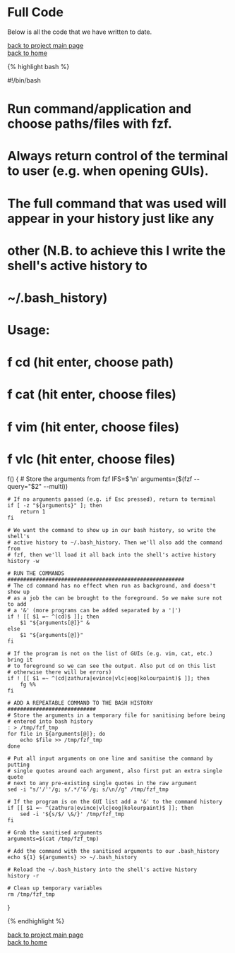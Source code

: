 # Full Code
Below is all the code that we have written to date.

[back to project main page](./fzf_launcher.md)\
[back to home](../README.md)

{% highlight bash %}

#!/bin/bash

# Run command/application and choose paths/files with fzf.
# Always return control of the terminal to user (e.g. when opening GUIs).
# The full command that was used will appear in your history just like any
# other (N.B. to achieve this I write the shell's active history to
# ~/.bash_history)
#
# Usage:
# f cd (hit enter, choose path)
# f cat (hit enter, choose files)
# f vim (hit enter, choose files)
# f vlc (hit enter, choose files)

f() {
    # Store the arguments from fzf
    IFS=$'\n' arguments=($(fzf --query="$2" --multi))

    # If no arguments passed (e.g. if Esc pressed), return to terminal
    if [ -z "${arguments}" ]; then
        return 1
    fi

    # We want the command to show up in our bash history, so write the shell's
    # active history to ~/.bash_history. Then we'll also add the command from
    # fzf, then we'll load it all back into the shell's active history
    history -w

    # RUN THE COMMANDS ########################################################
    # The cd command has no effect when run as background, and doesn't show up
    # as a job the can be brought to the foreground. So we make sure not to add
    # a '&' (more programs can be added separated by a '|')
    if ! [[ $1 =~ ^(cd)$ ]]; then
        $1 "${arguments[@]}" &
    else
        $1 "${arguments[@]}"
    fi

    # If the program is not on the list of GUIs (e.g. vim, cat, etc.) bring it
    # to foreground so we can see the output. Also put cd on this list
    # otherwise there will be errors)
    if ! [[ $1 =~ ^(cd|zathura|evince|vlc|eog|kolourpaint)$ ]]; then
        fg %%
    fi

    # ADD A REPEATABLE COMMAND TO THE BASH HISTORY ############################
    # Store the arguments in a temporary file for sanitising before being
    # entered into bash history
    : > /tmp/fzf_tmp
    for file in ${arguments[@]}; do
        echo $file >> /tmp/fzf_tmp
    done

    # Put all input arguments on one line and sanitise the command by putting
    # single quotes around each argument, also first put an extra single quote
    # next to any pre-existing single quotes in the raw argument
    sed -i "s/'/''/g; s/.*/'&'/g; s/\n//g" /tmp/fzf_tmp

    # If the program is on the GUI list add a '&' to the command history
    if [[ $1 =~ ^(zathura|evince|vlc|eog|kolourpaint)$ ]]; then
        sed -i '${s/$/ \&/}' /tmp/fzf_tmp
    fi

    # Grab the sanitised arguments
    arguments=$(cat /tmp/fzf_tmp)

    # Add the command with the sanitised arguments to our .bash_history
    echo ${1} ${arguments} >> ~/.bash_history

    # Reload the ~/.bash_history into the shell's active history
    history -r

    # Clean up temporary variables
    rm /tmp/fzf_tmp
}

{% endhighlight %}

[back to project main page](./fzf_launcher.md)\
[back to home](../README.md)

